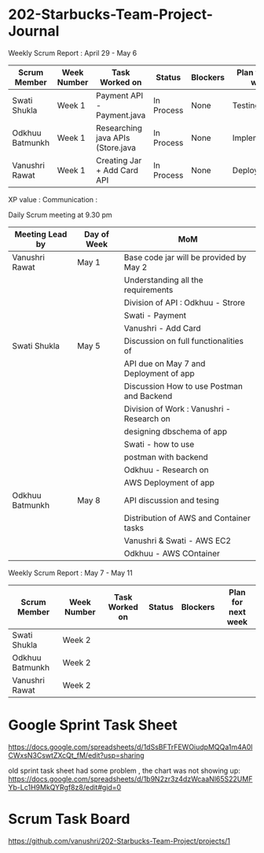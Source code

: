 # 202-Starbucks-Team-Project-Journal

Weekly Scrum Report : April 29 - May 6

| Scrum Member   | Week Number  | Task Worked on                      | Status     |  Blockers |  Plan for next week    |
| -------------  | -------------| ----------------------------------- | -------    | ----------| ---------------------  |
| Swati Shukla   | Week 1       |     Payment API - Payment.java      | In Process |None       | Testing the API        |
| Odkhuu Batmunkh| Week 1       | Researching java APIs (Store.java   | In Process | None      | Implementation         |
| Vanushri Rawat | Week 1       | Creating Jar + Add Card API         | In Process | None      | Deployment             |

XP value : Communication :

Daily Scrum meeting at 9.30 pm

| Meeting Lead by   | Day of Week  |          MoM                             | 
| -------------     | -------------| ---------------------------------------- | 
|   Vanushri Rawat  | May 1        | Base code jar will be provided by May 2  | 
|                   |              | Understanding all the requirements       |
|                   |              | Division of API : Odkhuu - Strore        |
|                   |              |                   Swati - Payment        | 
|                   |              |                   Vanushri - Add Card    |
|   Swati Shukla    | May 5        | Discussion on full functionalities of    |
|                   |              | API due on May 7 and Deployment of app   |
|                   |              | Discussion How to use Postman and Backend|
|                   |              | Division of Work : Vanushri - Research on|
|                   |              |                 designing dbschema of app|              
|                   |              |                    Swati - how to use    |
|                   |              |                    postman with backend  |
|                   |              |                    Odkhuu - Research on  |
|                   |              |                    AWS Deployment of app |
|   Odkhuu Batmunkh | May 8        | API discussion and tesing                | 
|                   |              | Distribution of AWS and Container tasks  |
|                   |              |  Vanushri & Swati - AWS  EC2             |  
|                   |              |  Odkhuu - AWS COntainer                  |  

Weekly Scrum Report :  May 7 - May 11

| Scrum Member   | Week Number  | Task Worked on                      | Status     |  Blockers |  Plan for next week    |
| -------------  | -------------| ----------------------------------- | -------    | ----------| ---------------------  |
| Swati Shukla   | Week 2       |                                     |            |           |                        |
| Odkhuu Batmunkh| Week 2       |                                     |            |           |                        |
| Vanushri Rawat | Week 2       |                                     |            |           |                        |






# Google Sprint Task Sheet
https://docs.google.com/spreadsheets/d/1dSsBFTrFEWOiudpMQQa1m4A0lCWxsN3CswtZXcQt_fM/edit?usp=sharing

old sprint task sheet had some problem , the chart was not showing up:
https://docs.google.com/spreadsheets/d/1b9N2zr3z4dzWcaaNl65S22UMFYb-Lc1H9MkQYRgf8z8/edit#gid=0

# Scrum Task Board 
https://github.com/vanushri/202-Starbucks-Team-Project/projects/1
